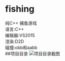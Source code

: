 # fishing
纯C++ 捕鱼游戏  
语言:C++  
编辑器:VS2015  
渲染:D2D  
碰撞:obb和aabb    
##项目目录
![项目目录截图](https://raw.githubusercontent.com/yinhui1129754/fishing/master/img/pro/m.png)  